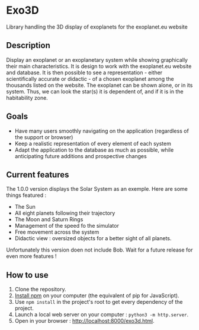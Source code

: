 # Exo3D

Library handling the 3D display of exoplanets for the exoplanet.eu website

## Description

Display an exoplanet or an exoplanetary system while showing graphically their
main characteristics. It is design to work with the exoplanet.eu website and
database. It is then possible to see a representation - either scientifically
accurate or didactic - of a chosen exoplanet among the thousands listed on the
website. The exoplanet can be shown alone, or in its system. Thus, we can look
the star(s) it is dependent of, and if it is in the habitability zone.

## Goals

- Have many users smoothly navigating on the application
  (regardless of the support or browser)
- Keep a realistic representation of every element of each system
- Adapt the application to the database as much as possible, while anticipating
  future additions and prospective changes

## Current features

The 1.0.0 version displays the Solar System as an exemple. Here are some things featured :

- The Sun
- All eight planets following their trajectory
- The Moon and Saturn Rings
- Management of the speed fo the simulator
- Free movement across the system
- Didactic view : oversized objects for a better sight of all planets.

Unfortunately this version doen not include Bob. Wait for a future release for even more features !

## How to use

1. Clone the repository.
1. [Install npm](https://docs.npmjs.com/downloading-and-installing-node-js-and-npm) on your computer (the equivalent of pip for JavaScript).
1. Use `npm install` in the project's root to get every dependency of the project.
1. Launch a local web server on your computer : `python3 -m http.server`.
1. Open in your browser : <http://localhost:8000/exo3d.html>.
